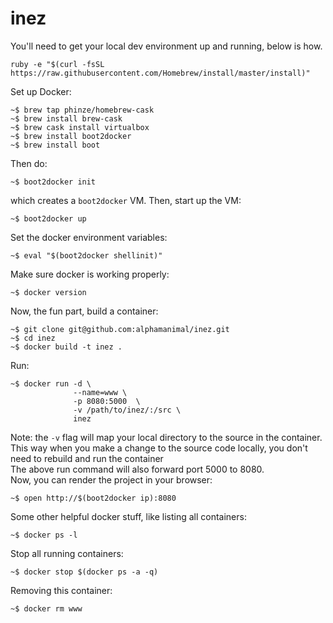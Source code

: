 # inez
You'll need to get your local dev environment up and running, below is how.

```
ruby -e "$(curl -fsSL https://raw.githubusercontent.com/Homebrew/install/master/install)"
```
Set up Docker:
```
~$ brew tap phinze/homebrew-cask
~$ brew install brew-cask
~$ brew cask install virtualbox
~$ brew install boot2docker
~$ brew install boot
```
Then do:<br>
```
~$ boot2docker init
```
which creates a `boot2docker` VM. Then, start up the VM:<br>
```
~$ boot2docker up
```
Set the docker environment variables:<br>
```
~$ eval "$(boot2docker shellinit)"
```
Make sure docker is working properly:
```
~$ docker version
```
Now, the fun part, build a container:<br>
```
~$ git clone git@github.com:alphamanimal/inez.git
~$ cd inez
~$ docker build -t inez .
```
Run:<br>
```
~$ docker run -d \   
              --name=www \
              -p 8080:5000  \
              -v /path/to/inez/:/src \   
              inez
```
Note: the `-v` flag will map your local directory to the source in the container. This way when you make a change to the source code locally, you don't need to rebuild and run the container<br> 
The above run command will also forward port 5000 to 8080.<br>
Now, you can render the project in your browser:
```
~$ open http://$(boot2docker ip):8080
```
Some other helpful docker stuff, like listing all containers:<br>
```
~$ docker ps -l
```
Stop all running containers:<br>
```
~$ docker stop $(docker ps -a -q)
```
Removing this container:<br>
```
~$ docker rm www
```
